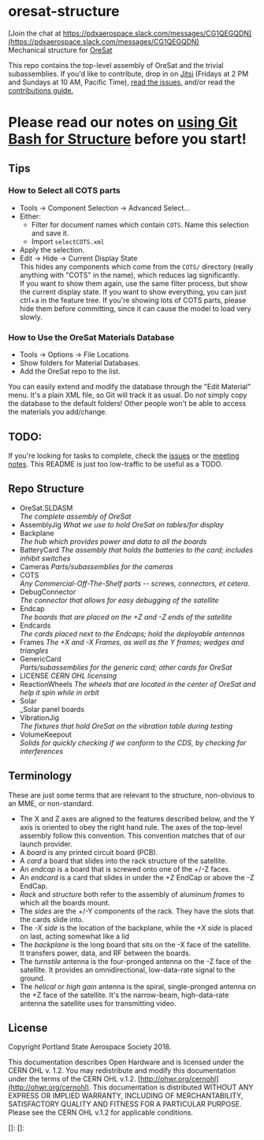 # oresat-structure

[Join the chat at https://pdxaerospace.slack.com/messages/CG1QEGQDN](https://pdxaerospace.slack.com/messages/CG1QEGQDN)  
Mechanical structure for [OreSat](http://www.oresat.org)

This repo contains the top-level assembly of OreSat and the trivial subassemblies. If you'd like to contribute, drop in on [Jitsi][jitsi] (Fridays at 2 PM and Sundays at 10 AM, Pacific Time), [read the issues][issues], and/or read the [contributions guide.][contrib]

# Please read our notes on [using Git Bash for Structure](https://github.com/oresat/oresat-structure/blob/master/GitBashNotes.md) before you start!


## Tips 
### How to Select all COTS parts
* Tools -> Component Selection -> Advanced Select...
* Either:
  * Filter for document names which contain `COTS`. Name this selection and save it.
  * Import `selectCOTS.xml`
* Apply the selection.
* Edit -> Hide -> Current Display State  
This hides any components which come from the `COTS/` directory (really anything with "COTS" in the name), which reduces lag significantly.  
If you want to show them again, use the same filter process, but show the current display state. 
If you want to show everything, you can just ctrl+a in the feature tree. If you're showing lots of COTS parts, please hide them before committing, since it can cause the model to load very slowly.

### How to Use the OreSat Materials Database
- Tools -> Options -> File Locations 
- Show folders for Material Databases.
- Add the OreSat repo to the list.

You can easily extend and modify the database through the "Edit Material" menu. It's a plain XML file, so Git will track it as usual.
Do _not_ simply copy the database to the default folders! Other people won't be able to access the materials you add/change.

## TODO:  
If you're looking for tasks to complete, check the [issues] or the [meeting notes]. This README is just too low-traffic to be useful as a TODO.

## Repo Structure
- OreSat.SLDASM  
_The complete assembly of OreSat_
- AssemblyJig
_What we use to hold OreSat on tables/for display_
- Backplane  
_The hub which provides power and data to all the boards_
- BatteryCard 
_The assembly that holds the batteries to the card; includes inhibit switches_
- Cameras
_Parts/subassemblies for the cameras_
- COTS  
_Any Commercial-Off-The-Shelf parts -- screws, connectors, et cetera._
- DebugConnector  
_The connector that allows for easy debugging of the satellite_
- Endcap  
_The boards that are placed on the +Z and -Z ends of the satellite_
- Endcards  
_The cards placed next to the Endcaps; hold the deployable antennas_
- Frames
_The +X and -X Frames, as well as the Y frames; wedges and triangles_
- GenericCard  
_Parts/subassemblies for the generic card; other cards for OreSat_
- LICENSE 
_CERN OHL licensing_
- ReactionWheels
_The wheels that are located in the center of OreSat and help it spin while in orbit_
- Solar  
_Solar panel boards
- VibrationJig  
_The fixtures that hold OreSat on the vibration table during testing_
- VolumeKeepout  
_Solids for quickly checking if we conform to the CDS, by checking for interferences_


## Terminology
These are just some terms that are relevant to the structure, non-obvious to an MME, or non-standard.  
- The X and Z axes are aligned to the features described below, and the Y axis is oriented to obey the right hand rule. The axes of the top-level assembly follow this convention. This convention matches that of our launch provider.
- A _board_ is any printed circuit board (PCB).
- A _card_ a board that slides into the rack structure of the satellite.
- An _endcap_ is a board that is screwed onto one of the +/-Z faces.
- An _endcard_ is a card that slides in under the +Z EndCap or above the -Z EndCap.
- _Rack_ and _structure_ both refer to the assembly of aluminum _frames_ to which all the boards mount.
- The _sides_ are the +/-Y components of the rack. They have the slots that the cards slide into.
- The _-X side_ is the location of the backplane, while the _+X side_ is placed on last, acting somewhat like a lid
- The _backplane_ is the long board that sits on the -X face of the satellite. It transfers power, data, and RF between the boards.
- The _turnstile_ antenna is the four-pronged antenna on the -Z face of the satellite. It provides an omnidirectional, low-data-rate signal to the ground.
- The _helical_ or _high gain_ antenna is the spiral, single-pronged antenna on the +Z face of the satellite. It's the narrow-beam, high-data-rate antenna the satellite uses for transmitting video.


## License 
Copyright Portland State Aerospace Society 2018.

This documentation describes Open Hardware and is licensed under the CERN OHL v. 1.2.
You may redistribute and modify this documentation under the terms of the CERN OHL v.1.2. [http://ohwr.org/cernohl](http://ohwr.org/cernohl).
This documentation is distributed WITHOUT ANY EXPRESS OR IMPLIED WARRANTY, INCLUDING OF MERCHANTABILITY, SATISFACTORY QUALITY AND FITNESS FOR A PARTICULAR PURPOSE. 
Please see the CERN OHL v.1.2 for applicable conditions.

[reaction wheels]: https://github.com/oresat/reaction-wheels
[jitsi]: https://meet.jit.si/oresat
[issues]: https://github.com/oresat/oresat-structure/issues
[contrib]: https://github.com/oresat/oresat-structure/blob/master/.github/CONTRIBUTING.md
[meeting notes]: https://docs.google.com/document/d/1SXFwl-Lf-ymAFzhNi_DNS9qGwW9vnjGsETkxD0hkKp0/edit?usp=sharing
[]: 
[]: 
